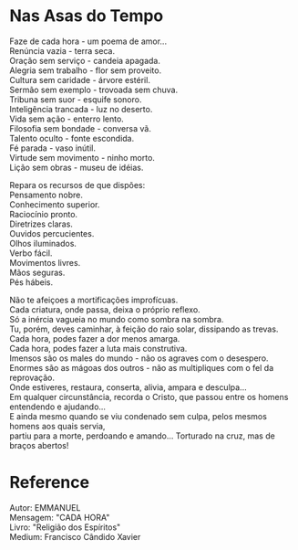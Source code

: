 # Nas Asas do Tempo

Faze de cada hora - um poema de amor...  
Renúncia vazia - terra seca.  
Oração sem serviço - candeia apagada.  
Alegria sem trabalho - flor sem proveito.   
Cultura sem caridade - árvore estéril.  
Sermão sem exemplo - trovoada sem chuva.   
Tribuna sem suor - esquife sonoro.  
Inteligência trancada - luz no deserto.   
Vida sem ação - enterro lento.  
Filosofia sem bondade - conversa vã.  
Talento oculto - fonte escondida.  
Fé parada - vaso inútil.  
Virtude sem movimento - ninho morto.  
Lição sem obras - museu de idéias.  
  
Repara os recursos de que dispões:  
Pensamento nobre.  
Conhecimento superior.  
Raciocínio pronto.  
Diretrizes claras.  
Ouvidos percucientes.  
Olhos iluminados.  
Verbo fácil.  
Movimentos livres.  
Mãos seguras.  
Pés hábeis.  
  
Não te afeiçoes a mortificações improfícuas.   
Cada criatura, onde passa, deixa o próprio reflexo.   
Só a inércia vagueia no mundo como sombra na sombra.   
Tu, porém, deves caminhar, à feição do raio solar, dissipando as trevas.   
Cada hora, podes fazer a dor menos amarga.   
Cada hora, podes fazer a luta mais construtiva.   
Imensos são os males do mundo - não os agraves com o desespero.   
Enormes são as mágoas dos outros - não as multipliques com o fel da reprovação.   
Onde estiveres, restaura, conserta, alivia, ampara e desculpa...  
Em qualquer circunstância, recorda o Cristo, que passou entre os homens entendendo e ajudando...   
E ainda mesmo quando se viu condenado sem culpa, pelos mesmos homens aos quais servia,   
partiu para a morte, perdoando e amando... Torturado na cruz, mas de braços abertos!  

# Reference
Autor: EMMANUEL  
Mensagem: "CADA HORA"  
Livro: "Religião dos Espíritos"  
Medium: Francisco Cândido Xavier  